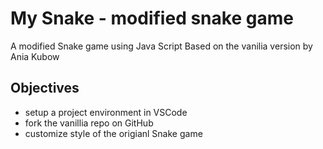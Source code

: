 # My Snake - modified snake game 
A modified Snake game using Java Script
Based on the vanilia version by Ania Kubow

## Objectives
* setup a project environment in VSCode
* fork the vanillia repo on GitHub
* customize style of the origianl Snake game



 
